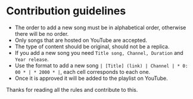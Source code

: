 # Contribution guidelines

* The order to add a new song must be in alphabetical order, otherwise there will be no order.
* Only songs that are hosted on YouTube are accepted.
* The type of content should be original, should not be a replica.
* If you add a new song you need `Title song, Channel, Duration` and `Year release`.
* Use the format to add a new song `| [Title] (link) | Channel | * 0: 00 * | * 2000 * |`, each cell corresponds to each one.
* Once it is approved it will be added to the playlist on YouTube.

Thanks for reading all the rules and contribute to this.